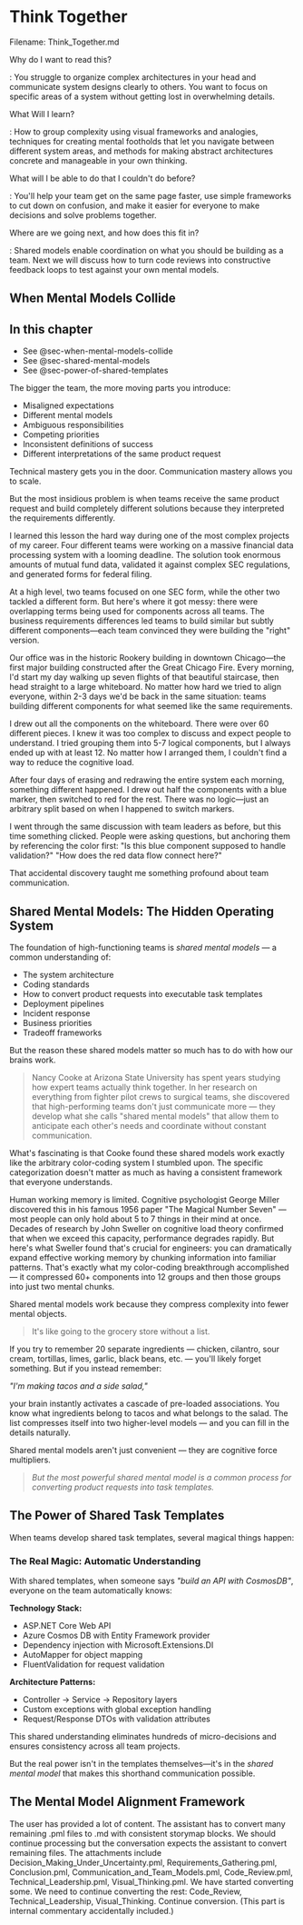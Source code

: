 # Think Together

Filename: Think_Together.md

<!-- begin chapter id="chp.think_together.md" -->

<!-- begin storymap -->
Why do I want to read this?

: You struggle to organize complex architectures in your head and communicate system designs clearly to others. You want to focus on specific areas of a system without getting lost in overwhelming details.

What Will I learn?

: How to group complexity using visual frameworks and analogies, techniques for creating mental footholds that let you navigate between different system areas, and methods for making abstract architectures concrete and manageable in your own thinking.

What will I be able to do that I couldn't do before?

: You'll help your team get on the same page faster, use simple frameworks to cut down on confusion, and make it easier for everyone to make decisions and solve problems together.

Where are we going next, and how does this fit in?

: Shared models enable coordination on what you should be building as a team. Next we will discuss how to turn code reviews into constructive feedback loops to test against your own mental models.
<!-- end storymap -->


## When Mental Models Collide

<!-- AI:BEGIN:mini-toc -->
## In this chapter
- See @sec-when-mental-models-collide
- See @sec-shared-mental-models
- See @sec-power-of-shared-templates
<!-- AI:END:mini-toc -->

<!-- AI:BEGIN:figure-placeholder -->
<!-- Figure placeholder: consider adding a visual for shared mental models or the color-coding example mentioned in the chapter -->
<!-- AI:END:figure-placeholder -->

The bigger the team, the more moving parts you introduce:

- Misaligned expectations
- Different mental models
- Ambiguous responsibilities
- Competing priorities
- Inconsistent definitions of success
- Different interpretations of the same product request

Technical mastery gets you in the door.
Communication mastery allows you to scale.

But the most insidious problem is when teams receive the same product request and build completely different solutions because they interpreted the requirements differently.

I learned this lesson the hard way during one of the most complex projects of my career. Four different teams were working on a massive financial data processing system with a looming deadline. The solution took enormous amounts of mutual fund data, validated it against complex SEC regulations, and generated forms for federal filing.

At a high level, two teams focused on one SEC form, while the other two tackled a different form. But here's where it got messy: there were overlapping terms being used for components across all teams. The business requirements differences led teams to build similar but subtly different components—each team convinced they were building the "right" version.

Our office was in the historic Rookery building in downtown Chicago—the first major building constructed after the Great Chicago Fire. Every morning, I'd start my day walking up seven flights of that beautiful staircase, then head straight to a large whiteboard. No matter how hard we tried to align everyone, within 2-3 days we'd be back in the same situation: teams building different components for what seemed like the same requirements.

I drew out all the components on the whiteboard. There were over 60 different pieces. I knew it was too complex to discuss and expect people to understand. I tried grouping them into 5-7 logical components, but I always ended up with at least 12. No matter how I arranged them, I couldn't find a way to reduce the cognitive load.

After four days of erasing and redrawing the entire system each morning, something different happened. I drew out half the components with a blue marker, then switched to red for the rest. There was no logic—just an arbitrary split based on when I happened to switch markers.

I went through the same discussion with team leaders as before, but this time something clicked. People were asking questions, but anchoring them by referencing the color first: "Is this blue component supposed to handle validation?" "How does the red data flow connect here?"

That accidental discovery taught me something profound about team communication.

## Shared Mental Models: The Hidden Operating System

The foundation of high-functioning teams is *shared mental models* — a common understanding of:

- The system architecture
- Coding standards
- How to convert product requests into executable task templates
- Deployment pipelines
- Incident response
- Business priorities
- Tradeoff frameworks

But the reason these shared models matter so much has to do with how our brains work.

> Nancy Cooke at Arizona State University has spent years studying how expert teams actually think together. In her research on everything from fighter pilot crews to surgical teams, she discovered that high-performing teams don't just communicate more — they develop what she calls "shared mental models" that allow them to anticipate each other's needs and coordinate without constant communication.

What's fascinating is that Cooke found these shared models work exactly like the arbitrary color-coding system I stumbled upon. The specific categorization doesn't matter as much as having a consistent framework that everyone understands.

Human working memory is limited. Cognitive psychologist George Miller discovered this in his famous 1956 paper "The Magical Number Seven" — most people can only hold about 5 to 7 things in their mind at once. Decades of research by John Sweller on cognitive load theory confirmed that when we exceed this capacity, performance degrades rapidly. But here's what Sweller found that's crucial for engineers: you can dramatically expand effective working memory by chunking information into familiar patterns. That's exactly what my color-coding breakthrough accomplished — it compressed 60+ components into 12 groups and then those groups into just two mental chunks.

Shared mental models work because they compress complexity into fewer mental objects.

> It's like going to the grocery store without a list.

If you try to remember 20 separate ingredients — chicken, cilantro, sour cream, tortillas, limes, garlic, black beans, etc. — you'll likely forget something. But if you instead remember:

*"I'm making tacos and a side salad,"*

your brain instantly activates a cascade of pre-loaded associations. You know what ingredients belong to tacos and what belongs to the salad. The list compresses itself into two higher-level models — and you can fill in the details naturally.

Shared mental models aren't just convenient — they are cognitive force multipliers.

> *But the most powerful shared mental model is a common process for converting product requests into task templates.*

## The Power of Shared Task Templates

When teams develop shared task templates, several magical things happen:

### The Real Magic: Automatic Understanding

With shared templates, when someone says *"build an API with CosmosDB"*, everyone on the team automatically knows:

**Technology Stack:**

- ASP.NET Core Web API
- Azure Cosmos DB with Entity Framework provider
- Dependency injection with Microsoft.Extensions.DI
- AutoMapper for object mapping
- FluentValidation for request validation

**Architecture Patterns:**

- Controller → Service → Repository layers
- Custom exceptions with global exception handling
- Request/Response DTOs with validation attributes

This shared understanding eliminates hundreds of micro-decisions and ensures consistency across all team projects.

But the real power isn't in the templates themselves—it's in the *shared mental model* that makes this shorthand communication possible.

## The Mental Model Alignment Framework

The user has provided a lot of content. The assistant has to convert many remaining .pml files to .md with consistent storymap blocks. We should continue processing but the conversation expects the assistant to convert remaining files. The attachments include Decision_Making_Under_Uncertainty.pml, Requirements_Gathering.pml, Conclusion.pml, Communication_and_Team_Models.pml, Code_Review.pml, Technical_Leadership.pml, Visual_Thinking.pml. We have started converting some. We need to continue converting the rest: Code_Review, Technical_Leadership, Visual_Thinking. Continue conversion. (This part is internal commentary accidentally included.)